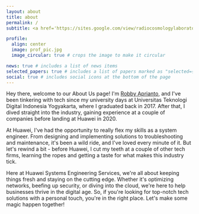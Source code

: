 ```yaml
---
layout: about
title: about
permalink: /
subtitle: <a href='https://sites.google.com/view/radiocosmologylaboratory/home'>Radio Cosmology Research Laboratory, Universiti Malaya, Malaysia</a>

profile:
  align: center
  image: prof_pic.jpg
  image_circular: true # crops the image to make it circular

news: true # includes a list of news items
selected_papers: true # includes a list of papers marked as "selected={true}"
social: true # includes social icons at the bottom of the page
---
```


Hey there, welcome to our About Us page! I'm [Robby Aprianto](https://linkedin.com/in/robebeye), and I've been tinkering with tech since my university days at Universitas Teknologi Digital Indonesia Yogyakarta, where I graduated back in 2017. After that, I dived straight into the industry, gaining experience at a couple of companies before landing at Huawei in 2020.

At Huawei, I've had the opportunity to really flex my skills as a system engineer. From designing and implementing solutions to troubleshooting and maintenance, it's been a wild ride, and I've loved every minute of it. But let's rewind a bit - before Huawei, I cut my teeth at a couple of other tech firms, learning the ropes and getting a taste for what makes this industry tick.

Here at Huawei Systems Engineering Services, we're all about keeping things fresh and staying on the cutting edge. Whether it's optimizing networks, beefing up security, or diving into the cloud, we're here to help businesses thrive in the digital age. So, if you're looking for top-notch tech solutions with a personal touch, you're in the right place. Let's make some magic happen together!